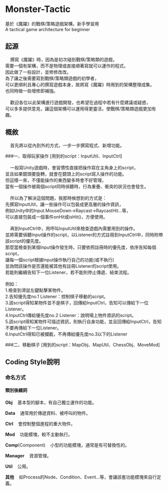 # Monster-Tactic

基於《魔躍》的戰棋/策略遊戲架構，新手學習用<br/>
A tactical game architecture for beginner


## 起源
&nbsp;&nbsp;&nbsp;&nbsp;撰寫《魔躍》時，因為是初次碰到戰棋/策略類的遊戲，<br/>
需要一個有架構，而不是物理或直接順著寫就可以運作的程式。<br/>
因此做了一些設計，並修修改改。<br/>
為了讓之後需要寫到戰棋/策略類遊戲的初學者，<br/>
可以更順利且專心的撰寫遊戲本身，故將寫《魔躍》時用到的架構整理成集。<br/>
也同時做一些增修即補強。<br/>
<br/>
&nbsp;&nbsp;&nbsp;&nbsp;歡迎各位以此架構進行遊戲開發，也希望在過程中若有什麼建議或疑惑，<br/>
可以多多提供意見，讓這個架構可以運用得更靈活，使戰棋/策略類遊戲更加有趣。<br/>

## 概敘

&nbsp;&nbsp;&nbsp;&nbsp;首先將以從內到外的方式，一步一步撰寫程式、新增功能。<br/>

###一、取得玩家操作
[用到的script：InputUtil、InputCtrl]<br/>
<br/>
&nbsp;&nbsp;&nbsp;&nbsp;一般寫Unity遊戲時，會習慣性直接把操作寫在主角身上的script，<br/>
並且如果鏡頭要旋轉，就會在鏡頭上的script寫入操作的功能。<br/>
但這樣一來，不僅能操作的東西變多時會不好管理，<br/>
當有一個操作被兩個script同時偵聽時，行為重疊、衝突的狀況也會發生。<br/>
<br/>
&nbsp;&nbsp;&nbsp;&nbsp;所以為了解決這個問題，我那時候想到的方式是：<br/>
先撰寫InputUtil，讓一些操作可以包裝成更高層的操作資訊，<br/>
例如Unity中的Input.MouseDown->Raycast->RaycastHit...等，<br/>
可以直接包裝成一個事件onHit或isHit()，方便使用。<br/>
<br/>
&nbsp;&nbsp;&nbsp;&nbsp;再到InputCtrl中，用呼叫InputUtil來檢查遊戲內需要用到的操作。<br/>
並將需要偵聽Input操作的script，以Listener的方式註冊到InputCtrl中，同時附帶該script的優先度。<br/>
那麼當檢查到某個Input操作發生時，只要依照註冊時的優先度，依序告知每個script，<br/>
讓每一個script根據Input操作執行自己的功能(或不執行)<br/>
並詢問該操作是否還能被其他有註冊Listener的script使用。<br/>
若能則繼續告知下一位Listener，若不能則停止傳遞、結束流程。<br/>
<br/>
例如：<br/>
1.檢查到滑鼠左鍵點擊某物件。<br/>
2.告知優先度no.1 Listener：控制棋子移動的script。<br/>
3.該script得知某物件並不是棋子，回傳給InputCtrl，告知可以傳給下一位Listener。<br/>
4.InputCtrl傳給優先度no.2 Listener：說明場上物件資訊的script。<br/>
5.該script得知某物件可描述資訊，則執行自身功能，並且回傳給InputCtrl，告知不要再傳給下一位Listener。<br/>
6.InputCtrl得知已被攔截，不再傳給優先度no.3以下的Listener<br/>



###二、移動棋子
[用到的script：MapObj、MapUtil、ChessObj、MoveMod]
<br/>

## Coding Style說明

### 命名方式

#### 類別後綴詞

<b>Obj</b>&nbsp;&nbsp;&nbsp;&nbsp;基本型的腳本，有自己獨立運作的功能。

<b>Data</b>&nbsp;&nbsp;&nbsp;&nbsp;通常用於傳遞資料、被呼叫的物件。

<b>Ctrl</b>&nbsp;&nbsp;&nbsp;&nbsp;會控制整個進程的重大物件。

<b>Mod</b>&nbsp;&nbsp;&nbsp;&nbsp;功能模塊，較不主動執行。

<b>Comp</b>(Component)&nbsp;&nbsp;&nbsp;&nbsp;小型的功能模塊，通常是有可替換性的。


<b>Manager</b>&nbsp;&nbsp;&nbsp;&nbsp;資源管理。

<b>Util</b>&nbsp;&nbsp;&nbsp;&nbsp;公用。

<b>其他</b>&nbsp;&nbsp;&nbsp;&nbsp;如Process的Node、Condition、Event...等，會讓該套功能模塊來自行定義。